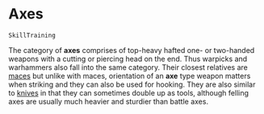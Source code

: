 # Axes

`SkillTraining`

The category of **axes** comprises of top-heavy hafted one- or two-handed weapons with a cutting or piercing head on the end. Thus warpicks and warhammers also fall into the same category. Their closest relatives are [maces](skill:maces) but unlike with maces, orientation of an **axe** type weapon matters when striking and they can also be used for hooking. They are also similar to [knives](skill:knives) in that they can sometimes double up as tools, although felling axes are usually much heavier and sturdier than battle axes.